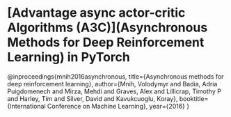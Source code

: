 # [Advantage async actor-critic Algorithms (A3C)](Asynchronous Methods for Deep Reinforcement Learning) in PyTorch


  @inproceedings{mnih2016asynchronous,
    title={Asynchronous methods for deep reinforcement learning},
    author={Mnih, Volodymyr and Badia, Adria Puigdomenech and Mirza, Mehdi and Graves, Alex and Lillicrap, Timothy P and Harley, Tim and Silver, David and Kavukcuoglu, Koray},
    booktitle={International Conference on Machine Learning},
    year={2016}
  }
